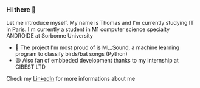 ### Hi there 👋

Let me introduce myself. My name is Thomas and I'm currently studying IT in Paris. I'm currently a student in M1 computer science specialty ANDROIDE at Sorbonne University
 
- 🔭 The project I'm most proud of is ML_Sound, a machine learning program to classify birds/bat songs (Python)
- 😄 Also fan of embbeded development thanks to my internship at CIBEST LTD

Check my <a href="https://www.linkedin.com/in/thomas-corcoral/">LinkedIn</a> for more informations about me
